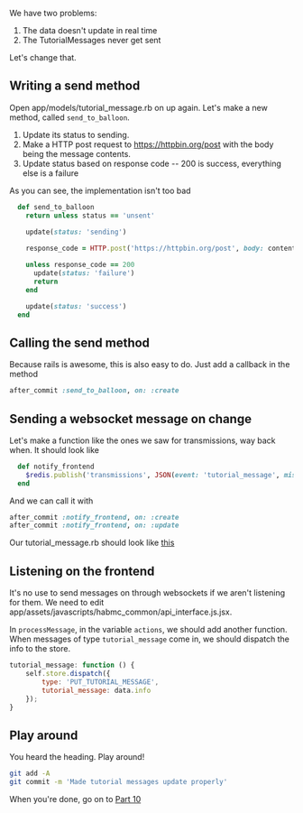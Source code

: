 We have two problems:
1. The data doesn't update in real time
2. The TutorialMessages never get sent

Let's change that.

## Writing a send method
Open app/models/tutorial_message.rb on up again.
Let's make a new method, called `send_to_balloon`.
1. Update its status to sending.
2. Make a HTTP post request to https://httpbin.org/post with the body being the message contents.
3. Update status based on response code -- 200 is success, everything else is a failure 

As you can see, the implementation isn't too bad
```ruby
  def send_to_balloon
    return unless status == 'unsent'
    
    update(status: 'sending')

    response_code = HTTP.post('https://httpbin.org/post', body: contents).code

    unless response_code == 200
      update(status: 'failure')
      return
    end

    update(status: 'success')
  end
```

## Calling the send method
Because rails is awesome, this is also easy to do.
Just add a callback in the method
```ruby
after_commit :send_to_balloon, on: :create
```

## Sending a websocket message on change
Let's make a function like the ones we saw for transmissions, way back when. 
It should look like
```ruby
  def notify_frontend
    $redis.publish('transmissions', JSON(event: 'tutorial_message', mission: mission_id, info: as_json))
  end
```

And we can call it with
```ruby
after_commit :notify_frontend, on: :create
after_commit :notify_frontend, on: :update
```

Our tutorial_message.rb should look like [this](https://github.com/KMarshland/habmc/blob/tutorial-kai-marshland/app/models/tutorial_message.rb)

## Listening on the frontend
It's no use to send messages on through websockets if we aren't listening for them.
We need to edit app/assets/javascripts/habmc_common/api_interface.js.jsx.

In `processMessage`, in the variable `actions`, we should add another function.
When messages of type `tutorial_message` come in, we should dispatch the info to the store.
```jsx harmony
tutorial_message: function () {
    self.store.dispatch({
        type: 'PUT_TUTORIAL_MESSAGE',
        tutorial_message: data.info
    });
}
```

## Play around
You heard the heading.
Play around!

```bash
git add -A
git commit -m 'Made tutorial messages update properly'
```

When you're done, go on to [Part 10](habmc-10.md)
